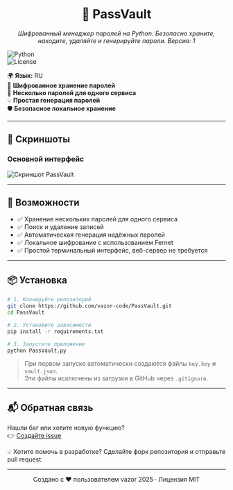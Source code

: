 <h1 align="center">🔐 PassVault</h1>
<p align="center">
  <em>Шифрованный менеджер паролей на Python. Безопасно храните, находите, удаляйте и генерируйте пароли. Версия: 1</em>
</p>

![Python](https://img.shields.io/badge/Python-3.10+-blue)  
![License](https://img.shields.io/badge/license-MIT-green)

🌍 **Язык:** RU  
🔑 **Шифрованное хранение паролей**  
📄 **Несколько паролей для одного сервиса**  
💡 **Простая генерация паролей**  
🛡️ **Безопасное локальное хранение**

---

## 📸 Скриншоты

### Основной интерфейс
![Скриншот PassVault](screenshots/passvault-screenshot1.png)

---

## 🔧 Возможности

- ✅ Хранение нескольких паролей для одного сервиса  
- ✅ Поиск и удаление записей  
- ✅ Автоматическая генерация надёжных паролей  
- ✅ Локальное шифрование с использованием Fernet  
- ✅ Простой терминальный интерфейс, веб-сервер не требуется  

---

## 📦 Установка

```bash
# 1. Клонируйте репозиторий
git clone https://github.com/vazor-code/PassVault.git  
cd PassVault

# 2. Установите зависимости
pip install -r requirements.txt

# 3. Запустите приложение
python PassVault.py
```

> При первом запуске автоматически создаются файлы `key.key` и `vault.json`.  
> Эти файлы исключены из загрузки в GitHub через `.gitignore`.

---

## 📬 Обратная связь

Нашли баг или хотите новую функцию?  
👉 [Создайте issue](https://github.com/vazor/PassVault/issues)

💡 Хотите помочь в разработке? Сделайте форк репозитория и отправьте pull request.

---

<p align="center">
  Создано с ❤️ пользователем vazor  
  2025 · Лицензия MIT
</p>

